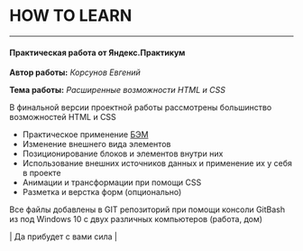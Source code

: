 # HOW TO LEARN
------
#### Практическая работа от Яндекс.Практикум

**Автор работы:** *Корсунов Евгений*

**Тема работы:** *Расширенные возможности HTML и CSS*

В финальной версии проектной работы рассмотрены большинство возможностей HTML и CSS
* Практическое применение [БЭМ](https://ru.bem.info/methodology/ 'Методология БЭМ')
* Изменение внешнего вида элементов
* Позиционирование блоков и элементов внутри них
* Использование внешних источников данных и применение их у себя в проекте
* Анимации и трансформации при помощи CSS
* Разметка и верстка форм (опционально)

Все файлы добавлены в GIT репозиторий при помощи консоли GitBash из под Windows 10 с двух различных компьютеров (работа, дом)

| Да прибудет с вами сила |
